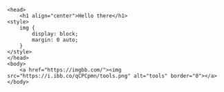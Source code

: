 <!DOCTYPE html>
<html>

	<head>
		<h1 align="center">Hello there</h1>
	<style>
		img {
			display: block;
			margin: 0 auto;
		}
	</style>
	</head>
	<body>
		<a href="https://imgbb.com/"><img src="https://i.ibb.co/qCPCpmn/tools.png" alt="tools" border="0"></a>
	</body>
</html>
